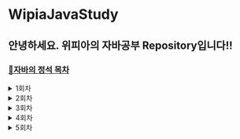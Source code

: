 # WipiaJavaStudy

## 안녕하세요. 위피아의 자바공부 Repository입니다!! 
### [🔗자바의 정석 목차](https://wpgenius.notion.site/22c3a0f2ff074c7f83e9b392158dee43)

<details>
<summary> 1회차 </summary>

> ### [Array - 배광민](https://noon-death-01b.notion.site/63a2198d66fe4ab98a236e76d5b7127d)
> > 배열 만드는 방법 
> > </br> 배열로 동작하는 주소록
> > </br> 배열을 복사하는 방법

> ### [OOP (Object Oriented Programming) - 지민우](https://www.notion.so/221122-e12682ceec424e11bb9ff84b11d63a25)
> > 객체지향개념 - 객체와 인스턴스
</details>


<details>
<summary> 2회차 </summary>

>  ### [abstract class / interface - 지민우](https://www.notion.so/221201-db02a30dd6804e89a15f01fb7b3b6f34)
> > 추상클래스, 인터페이스 정리

> ### [SingleTon Pattern - 정수진](https://www.notion.so/104b3c08849c4e0280b2cc6e55250e34)
> > 싱글톤패턴 노션정리

> ### [java usefull package - 배광민](https://noon-death-01b.notion.site/2022ea82fb2647ec968f2dab34556f40)
> > object class

> ### [컬렉션 프레임워크 - 박범진 ★](https://karlisle.tistory.com/5)
> > Collection

> ### [캐스팅 - 주수진](https://internationaltiger.notion.site/CASTING-ac5c264e52044e78aa1dff944180d34e)
> > upCasing & downCasting

</details>


<details>
##<summary> 3회차 </summary>

> ### [예외처리 - 정수진](https://victorious-lace-5a6.notion.site/4d0843eb32304e339bb5dee69dabd15e)
> > try - catch
> > </br> try with resource

> ### [thread - 박범진 ★](https://karlisle.tistory.com/7)
> > thread
> > <br>pw: wipia

> ### [ArrayList or ( Generic ) - 주수진](https://internationaltiger.notion.site/ARRAY-LIST-GENERIC-505c1a47e154441bb57cf0b147bf8f94)
> > ArrayList
> > ArrayList에 Generic

> ### [MAP - 지민우](https://clover-piccolo-0fa.notion.site/Map-iterator-221208-2a333ab401e146809396ff3497bf0c44)

> ### [파일 다운로드와 문자열의 유용한 함수들 - 배광민](https://wpgenius.notion.site/String-fileDownload-f736bb267ab94adfb6a7718c84f49864)
> > 1. String 클래스들의 자주 사용되는 함수들
> > </br>2. 실무에서 파일을 다운로드하기 위한 로직

</details>


<details>
<summary> 4회차 </summary>

> ### [Enum 열거체 - 배광민](https://noon-death-01b.notion.site/enum-0b7248253991479d92aefb8e2b516fbe)
> > enum 이란?
> > </br> enum의 사용이유
> > </br> enum의 장점

> ### [Thread와 MultiThread Api - 박범진 ★](https://karlisle.tistory.com/9)
> > Thread Group과 executor
> > </br> Java Thread관리의 어려움
> > </br> MultiThread Api
> > </br> pw : wipia

> ### [Generic2 & WildCard - 주수진 ★](https://www.notion.so/GENERIC-WILD-CARD-19b10f205552446bab9553e2c1cbfcf2)
> > Generic의 사용이유
> > </br> Type parameter
> > </br> bounded type parameter
> > </br> wildCard

> ### [Stack, Queue - 지민우](https://clover-piccolo-0fa.notion.site/Stack-Queue-221215-2163d3886bfa4ba69dcbb2fc552a079c)
> > Stack
> > </br> Queue

> ### LinkedList - 김선경
> > LinkedList

</details>


<details>
<summary> 5회차 </summary>
  
> ### [단원 - 배광민](url)
> > 주제

> ### [단원 - 박범진](url)
> > 주제

> ### [단원 - 주수진](url)
> > 주제

> ### [단원 - 지민우](url)
> > 주제

> ### [단원 - 김선경](url)
> > 주제

> ### [단원 - 김선경](url)
> > 주제

</details>

#
